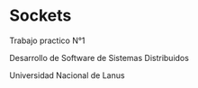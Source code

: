 # Sockets
Trabajo practico N°1

Desarrollo de Software de Sistemas Distribuidos

Universidad Nacional de Lanus
